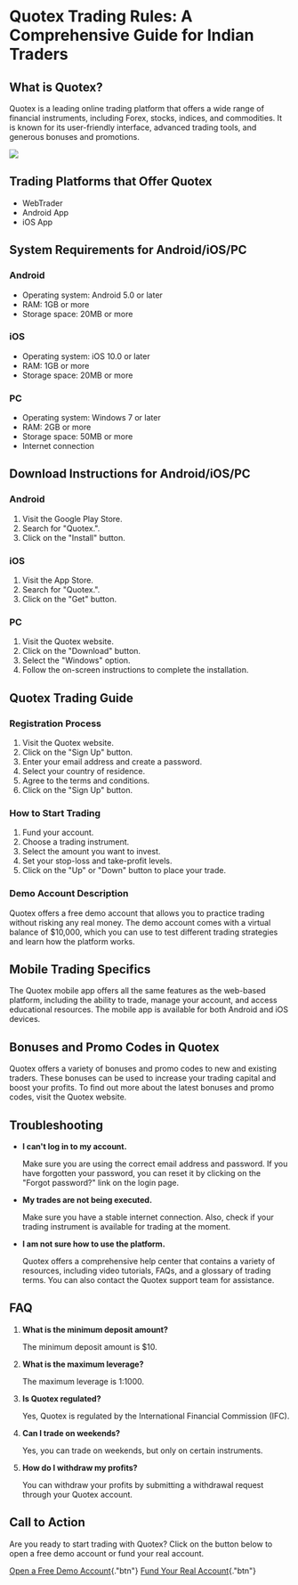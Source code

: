 # Quotex Trading Rules: A Comprehensive Guide for Indian Traders

## What is Quotex?

Quotex is a leading online trading platform that offers a wide range of
financial instruments, including Forex, stocks, indices, and
commodities. It is known for its user-friendly interface, advanced
trading tools, and generous bonuses and promotions.

[![](https://static.quotex.io/files/4_en/300_250.jpg)](https://traff.sbs/brokerqxlid)

## Trading Platforms that Offer Quotex

-   WebTrader
-   Android App
-   iOS App

## System Requirements for Android/iOS/PC

### Android

-   Operating system: Android 5.0 or later
-   RAM: 1GB or more
-   Storage space: 20MB or more

### iOS

-   Operating system: iOS 10.0 or later
-   RAM: 1GB or more
-   Storage space: 20MB or more

### PC

-   Operating system: Windows 7 or later
-   RAM: 2GB or more
-   Storage space: 50MB or more
-   Internet connection

## Download Instructions for Android/iOS/PC

### Android

1.  Visit the Google Play Store.
2.  Search for "Quotex.".
3.  Click on the "Install" button.

### iOS

1.  Visit the App Store.
2.  Search for "Quotex.".
3.  Click on the "Get" button.

### PC

1.  Visit the Quotex website.
2.  Click on the "Download" button.
3.  Select the "Windows" option.
4.  Follow the on-screen instructions to complete the installation.

## Quotex Trading Guide

### Registration Process

1.  Visit the Quotex website.
2.  Click on the "Sign Up" button.
3.  Enter your email address and create a password.
4.  Select your country of residence.
5.  Agree to the terms and conditions.
6.  Click on the "Sign Up" button.

### How to Start Trading

1.  Fund your account.
2.  Choose a trading instrument.
3.  Select the amount you want to invest.
4.  Set your stop-loss and take-profit levels.
5.  Click on the "Up" or "Down" button to place your trade.

### Demo Account Description

Quotex offers a free demo account that allows you to practice trading
without risking any real money. The demo account comes with a virtual
balance of \$10,000, which you can use to test different trading
strategies and learn how the platform works.

## Mobile Trading Specifics

The Quotex mobile app offers all the same features as the web-based
platform, including the ability to trade, manage your account, and
access educational resources. The mobile app is available for both
Android and iOS devices.

## Bonuses and Promo Codes in Quotex

Quotex offers a variety of bonuses and promo codes to new and existing
traders. These bonuses can be used to increase your trading capital and
boost your profits. To find out more about the latest bonuses and promo
codes, visit the Quotex website.

## Troubleshooting

-   **I can\'t log in to my account.**

    Make sure you are using the correct email address and password. If
    you have forgotten your password, you can reset it by clicking on
    the "Forgot password?" link on the login page.

-   **My trades are not being executed.**

    Make sure you have a stable internet connection. Also, check if your
    trading instrument is available for trading at the moment.

-   **I am not sure how to use the platform.**

    Quotex offers a comprehensive help center that contains a variety of
    resources, including video tutorials, FAQs, and a glossary of
    trading terms. You can also contact the Quotex support team for
    assistance.

## FAQ

1.  **What is the minimum deposit amount?**

    The minimum deposit amount is \$10.

2.  **What is the maximum leverage?**

    The maximum leverage is 1:1000.

3.  **Is Quotex regulated?**

    Yes, Quotex is regulated by the International Financial Commission
    (IFC).

4.  **Can I trade on weekends?**

    Yes, you can trade on weekends, but only on certain instruments.

5.  **How do I withdraw my profits?**

    You can withdraw your profits by submitting a withdrawal request
    through your Quotex account.

## Call to Action

Are you ready to start trading with Quotex? Click on the button below to
open a free demo account or fund your real account.

[Open a Free Demo
Account](\%22https://traff.sbs/brokerqxsignup\%22){."btn"} [Fund
Your Real
Account](\%22https://traff.sbs/brokerqxsignup\%22){."btn"}

